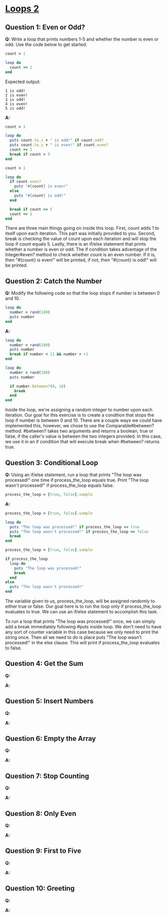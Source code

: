 # [Loops 2](https://launchschool.com/exercise_sets/7d22644c)

## Question 1: Even or Odd?

**Q:** Write a loop that prints numbers 1-5 and whether the number is even or odd. Use the code below to get started.

```ruby
count = 1

loop do
  count += 1
end
```

Expected output:

```
1 is odd!
2 is even!
3 is odd!
4 is even!
5 is odd!
```

**A:**

```ruby
count = 1

loop do
  puts count.to_s + " is odd!" if count.odd?
  puts count.to_s + " is even!" if count.even?
  count += 1
  break if count > 5
end
```

```ruby
count = 1

loop do
  if count.even?
    puts "#{count} is even!"
  else
    puts "#{count} is odd!"
  end

  break if count == 5
  count += 1
end
```

There are three main things going on inside this loop. First, count adds 1 to itself upon each iteration. This part was initially provided to you. Second, break is checking the value of count upon each iteration and will stop the loop if count equals 5. Lastly, there is an if/else statement that prints whether a number is even or odd. The if condition takes advantage of the Integer#even? method to check whether count is an even number. If it is, then "#{count} is even!" will be printed, if not, then "#{count} is odd!" will be printed.

## Question 2: Catch the Number
  
**Q:** Modify the following code so that the loop stops if number is between 0 and 10.

```ruby
loop do
  number = rand(100)
  puts number
end
```

**A:**

```ruby
loop do
  number = rand(100)
  puts number
  break if number < 11 && number > -1
end
```

```ruby
loop do
  number = rand(100)
  puts number

  if number.between?(0, 10)
    break
  end
end
```

Inside the loop, we're assigning a random integer to number upon each iteration. Our goal for this exercise is to create a condition that stops the loop if number is between 0 and 10. There are a couple ways we could have implemented this, however, we chose to use the Comparable#between? method. #between? takes two arguments and returns a boolean, true or false, if the caller's value is between the two integers provided. In this case, we use it in an if condition that will execute break when #between? returns true.

## Question 3: Conditional Loop

**Q:** Using an if/else statement, run a loop that prints "The loop was processed!" one time if process_the_loop equals true. Print "The loop wasn't processed!" if process_the_loop equals false.

```ruby
process_the_loop = [true, false].sample
```

**A:**

```ruby
process_the_loop = [true, false].sample

loop do
  puts "The loop was processed!" if process_the_loop == true
  puts "The loop wasn't processed!" if process_the_loop == false
  break
end
```

```ruby
process_the_loop = [true, false].sample

if process_the_loop
  loop do
    puts "The loop was processed!"
    break
  end
else
  puts "The loop wasn't processed!"
end
```

The variable given to us, process_the_loop, will be assigned randomly to either true or false. Our goal here is to run the loop only if process_the_loop evaluates to true. We can use an if/else statement to accomplish this task.

To run a loop that prints "The loop was processed!" once, we can simply add a break immediately following #puts inside loop. We don't need to have any sort of counter variable in this case because we only need to print the string once. Then all we need to do is place puts "The loop wasn't processed!" in the else clause. This will print if process_the_loop evaluates to false.

## Question 4: Get the Sum

**Q:**

**A:**


## Question 5: Insert Numbers

**Q:**

**A:**


## Question 6: Empty the Array

**Q:**

**A:**

## Question 7: Stop Counting

**Q:**

**A:**


## Question 8: Only Even

**Q:**

**A:**

## Question 9: First to Five

**Q:**

**A:**


## Question 10: Greeting

**Q:**

**A:**
